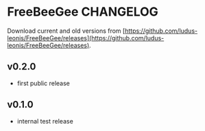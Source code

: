 # FreeBeeGee CHANGELOG

Download current and old versions from [https://github.com/ludus-leonis/FreeBeeGee/releases](https://github.com/ludus-leonis/FreeBeeGee/releases).

## v0.2.0

* first public release

## v0.1.0

* internal test release
